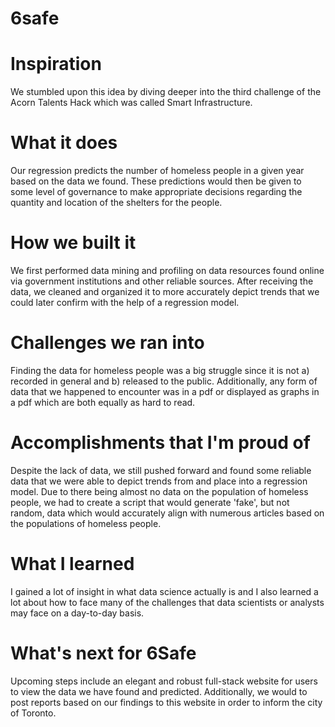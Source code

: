 # 6safe

# Inspiration
We stumbled upon this idea by diving deeper into the third challenge of the Acorn Talents Hack which was called Smart Infrastructure.

# What it does
Our regression predicts the number of homeless people in a given year based on the data we found. These predictions would then be given to some level of governance to make appropriate decisions regarding the quantity and location of the shelters for the people.

# How we built it
We first performed data mining and profiling on data resources found online via government institutions and other reliable sources. After receiving the data, we cleaned and organized it to more accurately depict trends that we could later confirm with the help of a regression model.

# Challenges we ran into
Finding the data for homeless people was a big struggle since it is not a) recorded in general and b) released to the public. Additionally, any form of data that we happened to encounter was in a pdf or displayed as graphs in a pdf which are both equally as hard to read.

# Accomplishments that I'm proud of
Despite the lack of data, we still pushed forward and found some reliable data that we were able to depict trends from and place into a regression model. Due to there being almost no data on the population of homeless people, we had to create a script that would generate 'fake', but not random, data which would accurately align with numerous articles based on the populations of homeless people.

# What I learned
I gained a lot of insight in what data science actually is and I also learned a lot about how to face many of the challenges that data scientists or analysts may face on a day-to-day basis.

# What's next for 6Safe
Upcoming steps include an elegant and robust full-stack website for users to view the data we have found and predicted. Additionally, we would to post reports based on our findings to this website in order to inform the city of Toronto.
